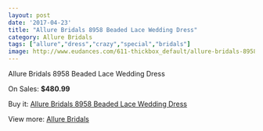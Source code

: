 ```yaml
---
layout: post
date: '2017-04-23'
title: "Allure Bridals 8958 Beaded Lace Wedding Dress"
category: Allure Bridals
tags: ["allure","dress","crazy","special","bridals"]
image: http://www.eudances.com/611-thickbox_default/allure-bridals-8958-beaded-lace-wedding-dress.jpg
---
```

Allure Bridals 8958 Beaded Lace Wedding Dress

On Sales: **$480.99**
<a href="https://www.eudances.com/en/allure-bridals/193-allure-bridals-8958-beaded-lace-wedding-dress.html"><amp-img layout="responsive" width="600" height="600" src="//www.eudances.com/611-thickbox_default/allure-bridals-8958-beaded-lace-wedding-dress.jpg" alt="Allure Bridals 8958 Beaded Lace Wedding Dress 0" /></a>
<a href="https://www.eudances.com/en/allure-bridals/193-allure-bridals-8958-beaded-lace-wedding-dress.html"><amp-img layout="responsive" width="600" height="600" src="//www.eudances.com/613-thickbox_default/allure-bridals-8958-beaded-lace-wedding-dress.jpg" alt="Allure Bridals 8958 Beaded Lace Wedding Dress 1" /></a>
<a href="https://www.eudances.com/en/allure-bridals/193-allure-bridals-8958-beaded-lace-wedding-dress.html"><amp-img layout="responsive" width="600" height="600" src="//www.eudances.com/612-thickbox_default/allure-bridals-8958-beaded-lace-wedding-dress.jpg" alt="Allure Bridals 8958 Beaded Lace Wedding Dress 2" /></a>

Buy it: [Allure Bridals 8958 Beaded Lace Wedding Dress](https://www.eudances.com/en/allure-bridals/193-allure-bridals-8958-beaded-lace-wedding-dress.html "Allure Bridals 8958 Beaded Lace Wedding Dress")

View more: [Allure Bridals](https://www.eudances.com/en/2-allure-bridals "Allure Bridals")